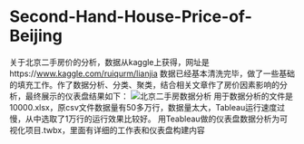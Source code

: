 # Second-Hand-House-Price-of-Beijing
关于北京二手房价的分析，数据从kaggle上获得，网址是https://www.kaggle.com/ruiqurm/lianjia
数据已经基本清洗完毕，做了一些基础的填充工作。作了数据分析、分类、聚类，结合相关文章作了房价因素影响的分析，最终展示的仪表盘结果如下：
![北京二手房数据分析](https://user-images.githubusercontent.com/94953242/159158630-dea32287-acb4-4487-a488-454fb2543736.png)
用于数据分析的文件是10000.xlsx，原csv文件数据量有50多万行，数据量太大，Tableau运行速度过慢，从中选取了1万行的运行效果比较好。
用Teableau做的仪表盘数据分析为可视化项目.twbx，里面有详细的工作表和仪表盘构建内容
